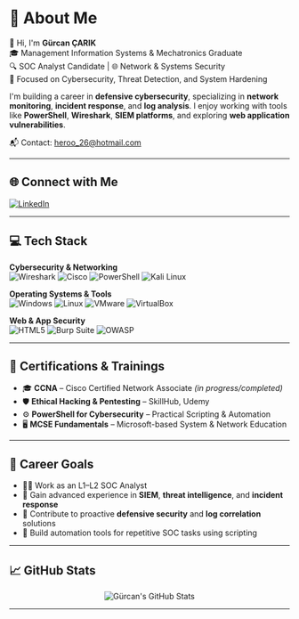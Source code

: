 # 💫 About Me

👋 Hi, I'm **Gürcan ÇARIK**  
🎓 Management Information Systems & Mechatronics Graduate  
🔍 SOC Analyst Candidate | 🌐 Network & Systems Security  
🎯 Focused on Cybersecurity, Threat Detection, and System Hardening  

I'm building a career in **defensive cybersecurity**, specializing in **network monitoring**, **incident response**, and **log analysis**. I enjoy working with tools like **PowerShell**, **Wireshark**, **SIEM platforms**, and exploring **web application vulnerabilities**.

📬 Contact: heroo_26@hotmail.com

---

## 🌐 Connect with Me

[![LinkedIn](https://img.shields.io/badge/LinkedIn-%230077B5.svg?style=flat&logo=linkedin&logoColor=white)](https://www.linkedin.com/in/g%C3%BCrcan-%C3%A7arik/)

---

## 💻 Tech Stack

**Cybersecurity & Networking**  
![Wireshark](https://img.shields.io/badge/Wireshark-1679A7?style=for-the-badge&logo=wireshark&logoColor=white)
![Cisco](https://img.shields.io/badge/Cisco-1BA0D7?style=for-the-badge&logo=cisco&logoColor=white)
![PowerShell](https://img.shields.io/badge/PowerShell-5391FE?style=for-the-badge&logo=powershell&logoColor=white)
![Kali Linux](https://img.shields.io/badge/Kali-557C94?style=for-the-badge&logo=kalilinux&logoColor=white)

**Operating Systems & Tools**  
![Windows](https://img.shields.io/badge/Windows-0078D6?style=for-the-badge&logo=windows&logoColor=white)
![Linux](https://img.shields.io/badge/Linux-FCC624?style=for-the-badge&logo=linux&logoColor=black)
![VMware](https://img.shields.io/badge/VMware-607078?style=for-the-badge&logo=vmware&logoColor=white)
![VirtualBox](https://img.shields.io/badge/VirtualBox-183A61?style=for-the-badge&logo=virtualbox&logoColor=white)

**Web & App Security**  
![HTML5](https://img.shields.io/badge/HTML5-E34F26?style=for-the-badge&logo=html5&logoColor=white)
![Burp Suite](https://img.shields.io/badge/Burp%20Suite-F26733?style=for-the-badge&logo=burpsuite&logoColor=white)
![OWASP](https://img.shields.io/badge/OWASP-000000?style=for-the-badge&logo=owasp&logoColor=white)

---

## 🧠 Certifications & Trainings

- 🎓 **CCNA** – Cisco Certified Network Associate *(in progress/completed)*
- 🛡️ **Ethical Hacking & Pentesting** – SkillHub, Udemy
- ⚙️ **PowerShell for Cybersecurity** – Practical Scripting & Automation
- 🖥️ **MCSE Fundamentals** – Microsoft-based System & Network Education

---

## 🚀 Career Goals

- 🕵️‍♂️ Work as an L1–L2 SOC Analyst  
- 📡 Gain advanced experience in **SIEM**, **threat intelligence**, and **incident response**  
- 🔐 Contribute to proactive **defensive security** and **log correlation** solutions  
- 🧰 Build automation tools for repetitive SOC tasks using scripting

---

## 📈 GitHub Stats

<p align="center">
  <img src="https://github-readme-stats.vercel.app/api?username=GurcanCarik&show_icons=true&theme=radical" alt="Gürcan's GitHub Stats" />
</p>

---
